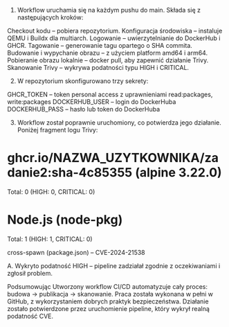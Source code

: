 1. Workflow uruchamia się na każdym pushu do main. Składa się z następujących kroków:

Checkout kodu – pobiera repozytorium.
Konfiguracja środowiska – instaluje QEMU i Buildx dla multiarch.
Logowanie – uwierzytelnianie do DockerHub i GHCR.
Tagowanie – generowanie tagu opartego o SHA commita.
Budowanie i wypychanie obrazu – z użyciem platform amd64 i arm64.
Pobieranie obrazu lokalnie – docker pull, aby zapewnić działanie Trivy.
Skanowanie Trivy – wykrywa podatności typu HIGH i CRITICAL.

2. W repozytorium skonfigurowano trzy sekrety:

GHCR_TOKEN – token personal access z uprawnieniami read:packages, write:packages
DOCKERHUB_USER – login do DockerHuba
DOCKERHUB_PASS – hasło lub token do DockerHuba


3. Workflow został poprawnie uruchomiony, co potwierdza jego działanie. Poniżej fragment logu Trivy:

ghcr.io/NAZWA_UZYTKOWNIKA/zadanie2:sha-4c85355 (alpine 3.22.0)
===================================================
Total: 0 (HIGH: 0, CRITICAL: 0)

Node.js (node-pkg)
==================
Total: 1 (HIGH: 1, CRITICAL: 0)

cross-spawn (package.json) – CVE-2024-21538

A. Wykryto podatność HIGH – pipeline zadziałał zgodnie z oczekiwaniami i zgłosił problem.

Podsumowując
Utworzony workflow CI/CD automatyzuje cały proces: budowa → publikacja → skanowanie.
Praca została wykonana w pełni w GitHub, z wykorzystaniem dobrych praktyk bezpieczeństwa.
Działanie zostało potwierdzone przez uruchomienie pipeline, który wykrył realną podatność CVE.
